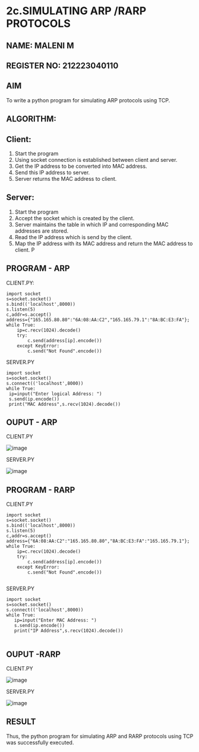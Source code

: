# 2c.SIMULATING ARP /RARP PROTOCOLS
## NAME: MALENI M
## REGISTER NO: 212223040110
## AIM
To write a python program for simulating ARP protocols using TCP.  
## ALGORITHM:
## Client:
1. Start the program
2. Using socket connection is established between client and server.
3. Get the IP address to be converted into MAC address.
4. Send this IP address to server.
5. Server returns the MAC address to client.
## Server:
1. Start the program
2. Accept the socket which is created by the client.
3. Server maintains the table in which IP and corresponding MAC addresses are
stored.
4. Read the IP address which is send by the client.
5. Map the IP address with its MAC address and return the MAC address to client.
P
## PROGRAM - ARP
CLIENT.PY:
```
import socket 
s=socket.socket()
s.bind(('localhost',8000))
s.listen(5)
c,addr=s.accept()
address={"165.165.80.80":"6A:08:AA:C2","165.165.79.1":"8A:BC:E3:FA"};
while True:
    ip=c.recv(1024).decode()
    try:
        c.send(address[ip].encode())
    except KeyError:
        c.send("Not Found".encode())
```

SERVER.PY
```
import socket
s=socket.socket()
s.connect(('localhost',8000))
while True:
 ip=input("Enter logical Address: ")
 s.send(ip.encode())
 print("MAC Address",s.recv(1024).decode())

```
## OUPUT - ARP
CLIENT.PY

![image](https://github.com/user-attachments/assets/ef572b5c-4a48-415a-a999-d1805b557fd7)




SERVER.PY

![image](https://github.com/user-attachments/assets/0fd40b97-a06f-48c5-bdbc-e807ae9f7af4)


## PROGRAM - RARP
CLIENT.PY
```
import socket 
s=socket.socket()
s.bind(('localhost',8000))
s.listen(5)
c,addr=s.accept()
address={"6A:08:AA:C2":"165.165.80.80","8A:BC:E3:FA":"165.165.79.1"};
while True:
    ip=c.recv(1024).decode()
    try:
        c.send(address[ip].encode())
    except KeyError:
        c.send("Not Found".encode())


```
SERVER.PY
``` 
import socket
s=socket.socket()
s.connect(('localhost',8000))
while True:
   ip=input("Enter MAC Address: ")
   s.send(ip.encode())
   print("IP Address",s.recv(1024).decode())


```
## OUPUT -RARP
CLIENT.PY

![image](https://github.com/user-attachments/assets/33f760b4-d40f-4036-8fcd-4785962fb4a3)


SERVER.PY

![image](https://github.com/user-attachments/assets/c7715845-61fd-4a9a-b078-1a74a08ddd2d)


## RESULT
Thus, the python program for simulating ARP and RARP protocols using TCP was successfully 
executed.
